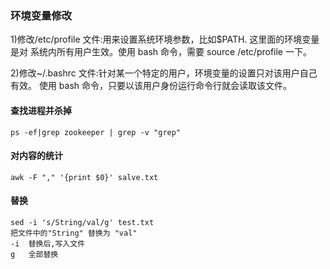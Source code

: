 ### 环境变量修改

1)修改/etc/profile 文件:用来设置系统环境参数，比如$PATH. 这里面的环境变量是对 系统内所有用户生效。使用 bash 命令，需要 source /etc/profile 一下。

2)修改~/.bashrc 文件:针对某一个特定的用户，环境变量的设置只对该用户自己有效。 使用 bash 命令，只要以该用户身份运行命令行就会读取该文件。



#### 查找进程并杀掉

```shell
ps -ef|grep zookeeper | grep -v "grep"
```



#### 对内容的统计

```shell
awk -F "," '{print $0}' salve.txt
```



#### 替换

```shell
sed -i 's/String/val/g' test.txt
把文件中的"String" 替换为 "val"
-i  替换后,写入文件
g   全部替换

```

